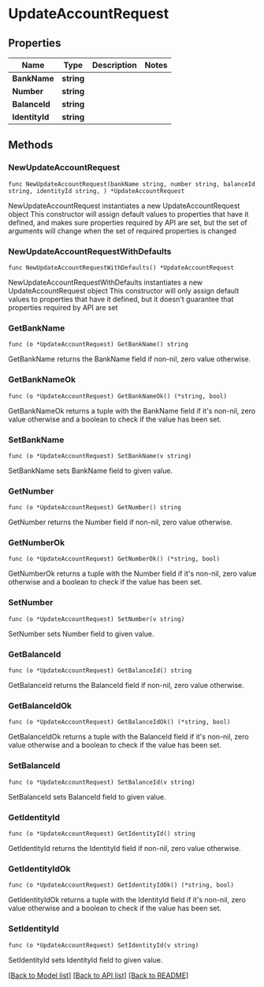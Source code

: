# UpdateAccountRequest

## Properties

Name | Type | Description | Notes
------------ | ------------- | ------------- | -------------
**BankName** | **string** |  | 
**Number** | **string** |  | 
**BalanceId** | **string** |  | 
**IdentityId** | **string** |  | 

## Methods

### NewUpdateAccountRequest

`func NewUpdateAccountRequest(bankName string, number string, balanceId string, identityId string, ) *UpdateAccountRequest`

NewUpdateAccountRequest instantiates a new UpdateAccountRequest object
This constructor will assign default values to properties that have it defined,
and makes sure properties required by API are set, but the set of arguments
will change when the set of required properties is changed

### NewUpdateAccountRequestWithDefaults

`func NewUpdateAccountRequestWithDefaults() *UpdateAccountRequest`

NewUpdateAccountRequestWithDefaults instantiates a new UpdateAccountRequest object
This constructor will only assign default values to properties that have it defined,
but it doesn't guarantee that properties required by API are set

### GetBankName

`func (o *UpdateAccountRequest) GetBankName() string`

GetBankName returns the BankName field if non-nil, zero value otherwise.

### GetBankNameOk

`func (o *UpdateAccountRequest) GetBankNameOk() (*string, bool)`

GetBankNameOk returns a tuple with the BankName field if it's non-nil, zero value otherwise
and a boolean to check if the value has been set.

### SetBankName

`func (o *UpdateAccountRequest) SetBankName(v string)`

SetBankName sets BankName field to given value.


### GetNumber

`func (o *UpdateAccountRequest) GetNumber() string`

GetNumber returns the Number field if non-nil, zero value otherwise.

### GetNumberOk

`func (o *UpdateAccountRequest) GetNumberOk() (*string, bool)`

GetNumberOk returns a tuple with the Number field if it's non-nil, zero value otherwise
and a boolean to check if the value has been set.

### SetNumber

`func (o *UpdateAccountRequest) SetNumber(v string)`

SetNumber sets Number field to given value.


### GetBalanceId

`func (o *UpdateAccountRequest) GetBalanceId() string`

GetBalanceId returns the BalanceId field if non-nil, zero value otherwise.

### GetBalanceIdOk

`func (o *UpdateAccountRequest) GetBalanceIdOk() (*string, bool)`

GetBalanceIdOk returns a tuple with the BalanceId field if it's non-nil, zero value otherwise
and a boolean to check if the value has been set.

### SetBalanceId

`func (o *UpdateAccountRequest) SetBalanceId(v string)`

SetBalanceId sets BalanceId field to given value.


### GetIdentityId

`func (o *UpdateAccountRequest) GetIdentityId() string`

GetIdentityId returns the IdentityId field if non-nil, zero value otherwise.

### GetIdentityIdOk

`func (o *UpdateAccountRequest) GetIdentityIdOk() (*string, bool)`

GetIdentityIdOk returns a tuple with the IdentityId field if it's non-nil, zero value otherwise
and a boolean to check if the value has been set.

### SetIdentityId

`func (o *UpdateAccountRequest) SetIdentityId(v string)`

SetIdentityId sets IdentityId field to given value.



[[Back to Model list]](../README.md#documentation-for-models) [[Back to API list]](../README.md#documentation-for-api-endpoints) [[Back to README]](../README.md)


